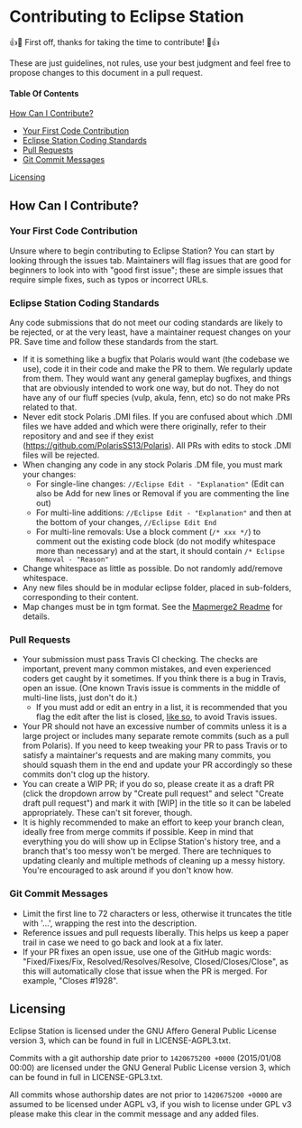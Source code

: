 # Contributing to Eclipse Station

:+1::tada: First off, thanks for taking the time to contribute! :tada::+1:

These are just guidelines, not rules, use your best judgment and feel free to propose changes to this document in a pull request.

#### Table Of Contents
<!-- REMOVED BY SPITZER - Points to a section commented out.
[What should I know before I get started?](#what-should-i-know-before-i-get-started)
  * [Code of Conduct](#code-of-conduct)
--->
[How Can I Contribute?](#how-can-i-contribute)
  * [Your First Code Contribution](#your-first-code-contribution)
  * [Eclipse Station Coding Standards](#eclipse-station-coding-standards)
  * [Pull Requests](#pull-requests)
  * [Git Commit Messages](#git-commit-messages)

[Licensing](#Licensing)

<!-- REMOVED BY SPITZER - Points to a nonexistant file.
## What should I know before I get started?

### Code of Conduct

This project adheres to the Contributor Covenant [code of conduct](code_of_conduct.md).
By participating, you are expected to uphold this code.
--->
## How Can I Contribute?

### Your First Code Contribution

Unsure where to begin contributing to Eclipse Station? You can start by looking through the issues tab. Maintainers will flag issues that are good for beginners to look into with "good first issue"; these are simple issues that require simple fixes, such as typos or incorrect URLs.

### Eclipse Station Coding Standards

Any code submissions that do not meet our coding standards are likely to be rejected, or at the very least, have a maintainer request changes on your PR. Save time and follow these standards from the start.

* If it is something like a bugfix that Polaris would want (the codebase we use), code it in their code and make the PR to them. We regularly update from them. They would want any general gameplay bugfixes, and things that are obviously intended to work one way, but do not. They do not have any of our fluff species (vulp, akula, fenn, etc) so do not make PRs related to that.
* Never edit stock Polaris .DMI files. If you are confused about which .DMI files we have added and which were there originally, refer to their repository and and see if they exist (https://github.com/PolarisSS13/Polaris). All PRs with edits to stock .DMI files will be rejected.
* When changing any code in any stock Polaris .DM file, you must mark your changes:
    * For single-line changes: `//Eclipse Edit - "Explanation"` (Edit can also be Add for new lines or Removal if you are commenting the line out)
    * For multi-line additions: `//Eclipse Edit - "Explanation"` and then at the bottom of your changes, `//Eclipse Edit End`
    * For multi-line removals: Use a block comment (`/* xxx */`) to comment out the existing code block (do not modify whitespace more than necessary) and at the start, it should contain `/* Eclipse Removal - "Reason"`
* Change whitespace as little as possible. Do not randomly add/remove whitespace.
* Any new files should be in modular eclipse folder, placed in sub-folders, corresponding to their content.
* Map changes must be in tgm format. See the [Mapmerge2 Readme] for details.

### Pull Requests

* Your submission must pass Travis CI checking. The checks are important, prevent many common mistakes, and even experienced coders get caught by it sometimes. If you think there is a bug in Travis, open an issue. (One known Travis issue is comments in the middle of multi-line lists, just don't do it.)
  * If you must add or edit an entry in a list, it is recommended that you flag the edit after the list is closed, [like so](https://github.com/Eclipse-Station/Eclipse-Station-13/blob/master/code/controllers/communications.dm#L152), to avoid Travis issues.
* Your PR should not have an excessive number of commits unless it is a large project or includes many separate remote commits (such as a pull from Polaris). If you need to keep tweaking your PR to pass Travis or to satisfy a maintainer's requests and are making many commits, you should squash them in the end and update your PR accordingly so these commits don't clog up the history.
* You can create a WIP PR; if you do so, please create it as a draft PR (click the dropdown arrow by "Create pull request" and select "Create draft pull request") and mark it with [WIP] in the title so it can be labeled appropriately. These can't sit forever, though.
* It is highly recommended to make an effort to keep your branch clean, ideally free from merge commits if possible. Keep in mind that everything you do will show up in Eclipse Station's history tree, and a branch that's too messy won't be merged. There are techniques to updating cleanly and multiple methods of cleaning up a messy history. You're encouraged to ask around if you don't know how.

### Git Commit Messages

* Limit the first line to 72 characters or less, otherwise it truncates the title with '...', wrapping the rest into the description.
* Reference issues and pull requests liberally. This helps us keep a paper trail in case we need to go back and look at a fix later.
* If your PR fixes an open issue, use one of the GitHub magic words: "Fixed/Fixes/Fix, Resolved/Resolves/Resolve, Closed/Closes/Close", as this will automatically close that issue when the PR is merged. For example, "Closes #1928".

## Licensing
Eclipse Station is licensed under the GNU Affero General Public License version 3, which can be found in full in LICENSE-AGPL3.txt.

Commits with a git authorship date prior to `1420675200 +0000` (2015/01/08 00:00) are licensed under the GNU General Public License version 3, which can be found in full in LICENSE-GPL3.txt.

All commits whose authorship dates are not prior to `1420675200 +0000` are assumed to be licensed under AGPL v3, if you wish to license under GPL v3 please make this clear in the commit message and any added files.

[Mapmerge2 Readme]: ../tools/mapmerge2/readme.md
